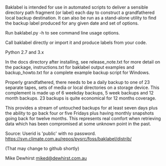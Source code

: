 
Baklabel is intended for use in automated scripts to deliver a sensible
directory path fragment (or label) each day to construct a grandfathered
local backup destination. It can also be run as a stand-alone utility to
find the backup label produced for any given date and set of options.

Run  baklabel.py -h  to see command line usage options.

Call baklabel directly or import it and produce labels from your code.

Python 2.7 and 3.x

In the docs directory after installing, see release_note.txt for more
detail on the package, instructions.txt for baklabel output examples and
backup_howto.txt for a complete example backup script for Windows.

Properly grandfathered, there needs to be a daily backup to one of 23
separate tapes, sets of media or local directories on a storage device.
This complement is made up of 6 weekday backups, 5 week backups and 12
month backups. 23 backups is quite economical for 12 months coverage.

This provides a stream of untouched backups for at least seven days plus
the ability to go back four or five Fridays plus having monthly snapshots
going back for twelve months. This represents real comfort when retrieving
data which has been compromised at some unknown point in the past.

Source:  Userid is 'public' with no password.
https://svn.climate.com.au/repos/pysrc/foss/baklabel/distrib/

(That may change to github shortly)

Mike Dewhirst
miked@dewhirst.com.au
